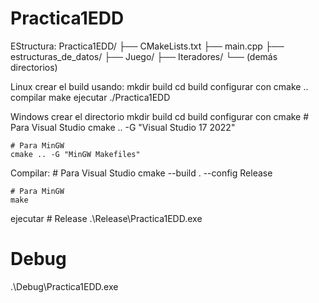 # Practica1EDD
EStructura:
Practica1EDD/
├── CMakeLists.txt
├── main.cpp
├── estructuras_de_datos/
├── Juego/
├── Iteradores/
└── (demás directorios)

Linux
crear el build usando:
    mkdir build
    cd build
configurar con
    cmake ..
compilar
    make
ejecutar
    ./Practica1EDD
    
Windows
crear el directorio
    mkdir build
    cd build
configurar con cmake
    # Para Visual Studio
    cmake .. -G "Visual Studio 17 2022"

    # Para MinGW
    cmake .. -G "MinGW Makefiles"
Compilar:
    # Para Visual Studio
    cmake --build . --config Release

    # Para MinGW
    make
ejecutar
    # Release
.\Release\Practica1EDD.exe

# Debug  
.\Debug\Practica1EDD.exe
